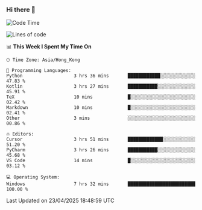 ### Hi there 👋

<!--
**RoiexLee/RoiexLee** is a ✨ _special_ ✨ repository because its `README.md` (this file) appears on your GitHub profile.

Here are some ideas to get you started:

- 🔭 I’m currently working on ...
- 🌱 I’m currently learning ...
- 👯 I’m looking to collaborate on ...
- 🤔 I’m looking for help with ...
- 💬 Ask me about ...
- 📫 How to reach me: ...
- 😄 Pronouns: ...
- ⚡ Fun fact: ...
-->

<!--START_SECTION:waka-->
![Code Time](http://img.shields.io/badge/Code%20Time-1%2C125%20hrs%2039%20mins-blue)

![Lines of code](https://img.shields.io/badge/From%20Hello%20World%20I%27ve%20Written-42.5%20thousand%20lines%20of%20code-blue)

📊 **This Week I Spent My Time On** 

```text
🕑︎ Time Zone: Asia/Hong_Kong

💬 Programming Languages: 
Python                   3 hrs 36 mins       ████████████░░░░░░░░░░░░░   47.83 % 
Kotlin                   3 hrs 27 mins       ███████████░░░░░░░░░░░░░░   45.91 % 
TeX                      10 mins             █░░░░░░░░░░░░░░░░░░░░░░░░   02.42 % 
Markdown                 10 mins             █░░░░░░░░░░░░░░░░░░░░░░░░   02.41 % 
Other                    3 mins              ░░░░░░░░░░░░░░░░░░░░░░░░░   00.86 % 

🔥 Editors: 
Cursor                   3 hrs 51 mins       █████████████░░░░░░░░░░░░   51.20 % 
PyCharm                  3 hrs 26 mins       ███████████░░░░░░░░░░░░░░   45.68 % 
VS Code                  14 mins             █░░░░░░░░░░░░░░░░░░░░░░░░   03.12 % 

💻 Operating System: 
Windows                  7 hrs 32 mins       █████████████████████████   100.00 % 
```


 Last Updated on 23/04/2025 18:48:59 UTC
<!--END_SECTION:waka-->

